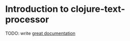 # Introduction to clojure-text-processor

TODO: write [great documentation](http://jacobian.org/writing/great-documentation/what-to-write/)
